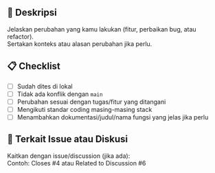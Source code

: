 ## 📝 Deskripsi

Jelaskan perubahan yang kamu lakukan (fitur, perbaikan bug, atau refactor).  
Sertakan konteks atau alasan perubahan jika perlu.

## 📋 Checklist

- [ ] Sudah dites di lokal
- [ ] Tidak ada konflik dengan `main`
- [ ] Perubahan sesuai dengan tugas/fitur yang ditangani
- [ ] Mengikuti standar coding masing-masing stack
- [ ] Menambahkan dokumentasi/judul/nama fungsi yang jelas jika perlu

## 🔗 Terkait Issue atau Diskusi

Kaitkan dengan issue/discussion (jika ada):  
Contoh: Closes #4 atau Related to Discussion #6
